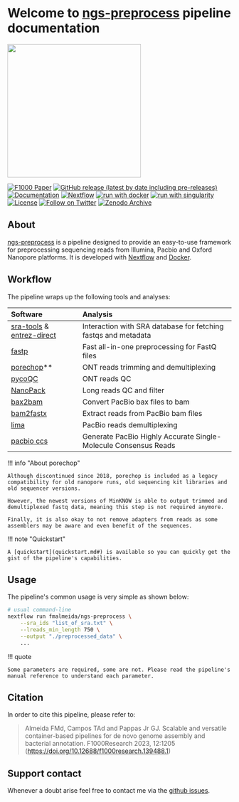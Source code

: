 # Welcome to <u>ngs-preprocess</u> pipeline documentation

<img src="./lab_logo.png" width="300px">

[![F1000 Paper](https://img.shields.io/badge/Citation%20F1000-10.12688/f1000research.139488.1-orange)](https://doi.org/10.12688/f1000research.139488.1)
[![GitHub release (latest by date including pre-releases)](https://img.shields.io/github/v/release/fmalmeida/ngs-preprocess?include_prereleases&label=Latest%20release)](https://github.com/fmalmeida/ngs-preprocess/releases)
[![Documentation](https://img.shields.io/badge/Documentation-readthedocs-brightgreen)](https://ngs-preprocess.readthedocs.io/en/latest/?badge=latest)
[![Nextflow](https://img.shields.io/badge/nextflow%20DSL2-%E2%89%A521.10.3-23aa62.svg?labelColor=000000)](https://www.nextflow.io/)
[![run with docker](https://img.shields.io/badge/run%20with-docker-0db7ed?labelColor=000000&logo=docker)](https://www.docker.com/)
[![run with singularity](https://img.shields.io/badge/run%20with-singularity-1d355c.svg?labelColor=000000)](https://sylabs.io/docs/)
[![License](https://img.shields.io/badge/License-GPL%203-black)](https://github.com/fmalmeida/ngs-preprocess/blob/master/LICENSE)
[![Follow on Twitter](http://img.shields.io/badge/twitter-%40fmarquesalmeida-1DA1F2?labelColor=000000&logo=twitter)](https://twitter.com/fmarquesalmeida)
[![Zenodo Archive](https://img.shields.io/badge/Zenodo-Archive-blue)](https://doi.org/10.5281/zenodo.3451405)

## About

[ngs-preprocess](https://github.com/fmalmeida/ngs-preprocess) is a pipeline designed to provide an easy-to-use framework for preprocessing sequencing reads from Illumina, Pacbio and Oxford Nanopore platforms. It is developed with [Nextflow](https://www.nextflow.io/docs/latest/index.html) and [Docker](https://www.docker.com/).

## Workflow

The pipeline wraps up the following tools and analyses:

| Software | Analysis |
| :------- | :------- |
| [sra-tools](https://github.com/ncbi/sra-tools) & [entrez-direct](https://anaconda.org/bioconda/entrez-direct) | Interaction with SRA database for fetching fastqs and metadata |
| [fastp](https://github.com/OpenGene/fastp) | Fast all-in-one preprocessing for FastQ files |
| [porechop](https://github.com/rrwick/Porechop)** | ONT reads trimming and demultiplexing |
| [pycoQC](https://github.com/tleonardi/pycoQC) | ONT reads QC |
| [NanoPack](https://github.com/wdecoster/nanopack) | Long reads QC and filter |
| [bax2bam](https://anaconda.org/bioconda/bax2bam) | Convert PacBio bax files to bam |
| [bam2fastx](https://github.com/PacificBiosciences/pbtk#bam2fastx) | Extract reads from PacBio bam files |
| [lima](https://github.com/PacificBiosciences/barcoding) | PacBio reads demultiplexing |
| [pacbio ccs](https://ccs.how/) | Generate PacBio Highly Accurate Single-Molecule Consensus Reads |

!!! info "About porechop"

    Although discontinued since 2018, porechop is included as a legacy compatibility for old nanopore runs, old sequencing kit libraries and old sequencer versions.
    
    However, the newest versions of MinKNOW is able to output trimmed and demultiplexed fastq data, meaning this step is not required anymore.

    Finally, it is also okay to not remove adapters from reads as some assemblers may be aware and even benefit of the sequences.

!!! note "Quickstart"

    A [quickstart](quickstart.md#) is available so you can quickly get the gist of the pipeline's capabilities.

## Usage

The pipeline's common usage is very simple as shown below:

```bash
# usual command-line
nextflow run fmalmeida/ngs-preprocess \
    --sra_ids "list_of_sra.txt" \
    --lreads_min_length 750 \
    --output "./preprocessed_data" \
    ...
```

!!! quote

    Some parameters are required, some are not. Please read the pipeline's manual reference to understand each parameter.

## Citation

In order to cite this pipeline, please refer to:

> Almeida FMd, Campos TAd and Pappas Jr GJ. Scalable and versatile container-based pipelines for de novo genome assembly and bacterial annotation. F1000Research 2023, 12:1205 (<https://doi.org/10.12688/f1000research.139488.1>)

## Support contact

Whenever a doubt arise feel free to contact me via the [github issues](https://github.com/fmalmeida/ngs-preprocess/issues).
